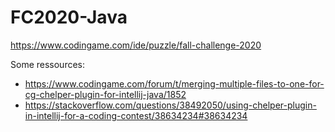 # FC2020-Java

https://www.codingame.com/ide/puzzle/fall-challenge-2020

Some ressources:
- https://www.codingame.com/forum/t/merging-multiple-files-to-one-for-cg-chelper-plugin-for-intellij-java/1852
- https://stackoverflow.com/questions/38492050/using-chelper-plugin-in-intellij-for-a-coding-contest/38634234#38634234
